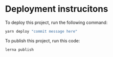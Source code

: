 # Deployment instrucitons

To deploy this project, run the following command:

```bash
yarn deploy "commit message here"
```

To publish this project, run this code:

```bash
lerna publish
```
